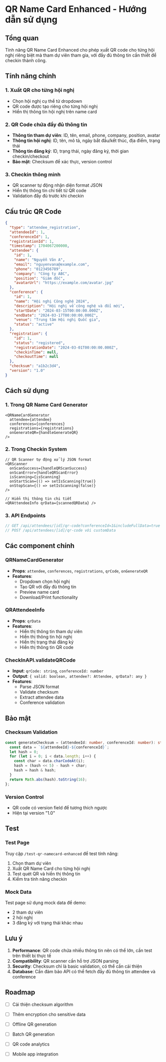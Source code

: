 # QR Name Card Enhanced - Hướng dẫn sử dụng

## Tổng quan

Tính năng QR Name Card Enhanced cho phép xuất QR code cho từng hội nghị riêng biệt mà tham dự viên tham gia, với đầy đủ thông tin cần thiết để checkin thành công.

## Tính năng chính

### 1. Xuất QR cho từng hội nghị

- Chọn hội nghị cụ thể từ dropdown
- QR code được tạo riêng cho từng hội nghị
- Hiển thị thông tin hội nghị trên name card

### 2. QR Code chứa đầy đủ thông tin

- **Thông tin tham dự viên**: ID, tên, email, phone, company, position, avatar
- **Thông tin hội nghị**: ID, tên, mô tả, ngày bắt đầu/kết thúc, địa điểm, trạng thái
- **Thông tin đăng ký**: ID, trạng thái, ngày đăng ký, thời gian checkin/checkout
- **Bảo mật**: Checksum để xác thực, version control

### 3. Checkin thông minh

- QR scanner tự động nhận diện format JSON
- Hiển thị thông tin chi tiết từ QR code
- Validation đầy đủ trước khi checkin

## Cấu trúc QR Code

```json
{
  "type": "attendee_registration",
  "attendeeId": 1,
  "conferenceId": 1,
  "registrationId": 1,
  "timestamp": 1704067200000,
  "attendee": {
    "id": 1,
    "name": "Nguyễn Văn A",
    "email": "nguyenvana@example.com",
    "phone": "0123456789",
    "company": "Công ty ABC",
    "position": "Giám đốc",
    "avatarUrl": "https://example.com/avatar.jpg"
  },
  "conference": {
    "id": 1,
    "name": "Hội nghị Công nghệ 2024",
    "description": "Hội nghị về công nghệ và đổi mới",
    "startDate": "2024-03-15T00:00:00.000Z",
    "endDate": "2024-03-17T00:00:00.000Z",
    "venue": "Trung tâm Hội nghị Quốc gia",
    "status": "active"
  },
  "registration": {
    "id": 1,
    "status": "registered",
    "registrationDate": "2024-03-01T00:00:00.000Z",
    "checkinTime": null,
    "checkoutTime": null
  },
  "checksum": "a1b2c3d4",
  "version": "1.0"
}
```

## Cách sử dụng

### 1. Trong QR Name Card Generator

```tsx
<QRNameCardGenerator
  attendee={attendee}
  conferences={conferences}
  registrations={registrations}
  onGenerateQR={handleGenerateQR}
/>
```

### 2. Trong Checkin System

```tsx
// QR Scanner tự động xử lý JSON format
<QRScanner
  onScanSuccess={handleQRScanSuccess}
  onScanError={handleQRScanError}
  isScanning={isScanning}
  onStartScan={() => setIsScanning(true)}
  onStopScan={() => setIsScanning(false)}
/>

// Hiển thị thông tin chi tiết
<QRAttendeeInfo qrData={scannedQRData} />
```

### 3. API Endpoints

```typescript
// GET /api/attendees/[id]/qr-code?conferenceId=1&includeFullData=true
// POST /api/attendees/[id]/qr-code với customData
```

## Các component chính

### QRNameCardGenerator

- **Props**: `attendee`, `conferences`, `registrations`, `qrCode`, `onGenerateQR`
- **Features**:
  - Dropdown chọn hội nghị
  - Tạo QR với đầy đủ thông tin
  - Preview name card
  - Download/Print functionality

### QRAttendeeInfo

- **Props**: `qrData`
- **Features**:
  - Hiển thị thông tin tham dự viên
  - Hiển thị thông tin hội nghị
  - Hiển thị trạng thái đăng ký
  - Hiển thị thông tin QR code

### CheckInAPI.validateQRCode

- **Input**: `qrCode: string`, `conferenceId: number`
- **Output**: `{ valid: boolean, attendee?: Attendee, qrData?: any }`
- **Features**:
  - Parse JSON format
  - Validate checksum
  - Extract attendee data
  - Conference validation

## Bảo mật

### Checksum Validation

```typescript
const generateChecksum = (attendeeId: number, conferenceId: number): string => {
  const data = `${attendeeId}-${conferenceId}`;
  let hash = 0;
  for (let i = 0; i < data.length; i++) {
    const char = data.charCodeAt(i);
    hash = (hash << 5) - hash + char;
    hash = hash & hash;
  }
  return Math.abs(hash).toString(16);
};
```

### Version Control

- QR code có version field để tương thích ngược
- Hiện tại version "1.0"

## Test

### Test Page

Truy cập `/test-qr-namecard-enhanced` để test tính năng:

1. Chọn tham dự viên
2. Xuất QR Name Card cho từng hội nghị
3. Test quét QR và hiển thị thông tin
4. Kiểm tra tính năng checkin

### Mock Data

Test page sử dụng mock data để demo:

- 2 tham dự viên
- 2 hội nghị
- 3 đăng ký với trạng thái khác nhau

## Lưu ý

1. **Performance**: QR code chứa nhiều thông tin nên có thể lớn, cần test trên thiết bị thực tế
2. **Compatibility**: QR scanner cần hỗ trợ JSON parsing
3. **Security**: Checksum chỉ là basic validation, có thể cần cải thiện
4. **Database**: Cần đảm bảo API có thể fetch đầy đủ thông tin attendee và conference

## Roadmap

- [ ] Cải thiện checksum algorithm
- [ ] Thêm encryption cho sensitive data
- [ ] Offline QR generation
- [ ] Batch QR generation
- [ ] QR code analytics
- [ ] Mobile app integration


